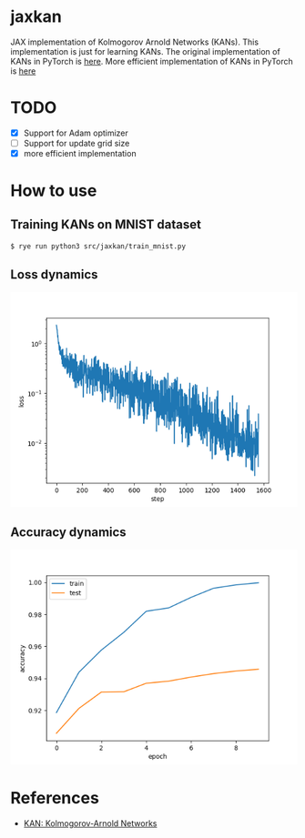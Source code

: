 # jaxkan
JAX implementation of Kolmogorov Arnold Networks (KANs). This implementation is just for learning KANs.
The original implementation of KANs in PyTorch is [here](https://github.com/KindXiaoming/pykan). More efficient implementation of KANs in PyTorch is [here](https://github.com/Blealtan/efficient-kan)

# TODO
- [x] Support for Adam optimizer
- [ ] Support for update grid size
- [x] more efficient implementation

# How to use

## Training KANs on MNIST dataset

```bash
$ rye run python3 src/jaxkan/train_mnist.py
```
## Loss dynamics
![loss](./mnist_loss.png)
## Accuracy dynamics
![accuracy](./mnist_accuracy.png)

# References
- [KAN: Kolmogorov-Arnold Networks](https://arxiv.org/abs/2404.19756)

